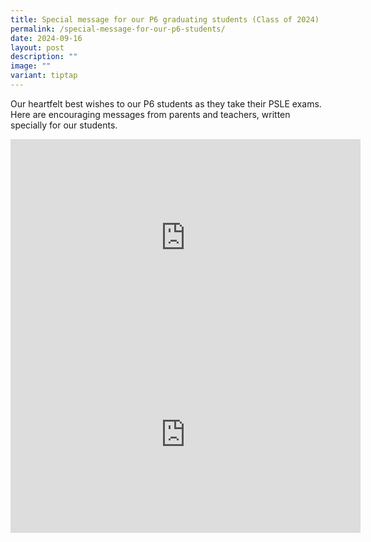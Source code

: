 ```yaml
---
title: Special message for our P6 graduating students (Class of 2024)
permalink: /special-message-for-our-p6-students/
date: 2024-09-16
layout: post
description: ""
image: ""
variant: tiptap
---
```

<p>Our heartfelt best wishes to our P6 students as they take their PSLE exams.
Here are encouraging messages from parents and teachers, written specially
for our students.</p>
<div class="iframe-wrapper">
<iframe height="315" width="560" allowfullscreen="true" frameborder="0" src="https://www.youtube.com/embed/Hm70cSX2d8I?si=-gcyi2uBb7ZhIHet"></iframe>
</div>
<div class="iframe-wrapper">
<iframe height="315" width="560" allowfullscreen="true" frameborder="0" src="https://www.youtube.com/embed/vevtp0QrsUk?si=MDSAB2aRnnH9fMdj"></iframe>
</div>
<p></p>